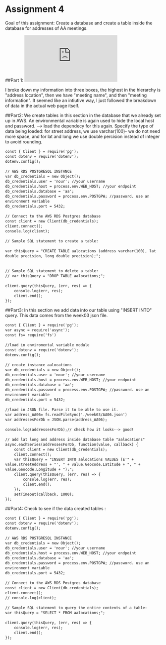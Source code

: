 # Assignment 4
Goal of this assignment: 
Create a database and create a table inside the database for addresses of AA meetings.

##Part 1: 
![skecth of schema](https://github.com/nourzein/Data_Structures/blob/master/week04/data_structures_schema.pdf)

I broke down my information into three boxes, the highest in the hierarchy is "address location", then we have "meeting name", and then "meeting information".
It seemed like an intiutive way, I just followed the breakdown of data in the actual web page itself.

##Part2: 
We create tables in this section in the database that we already set up in AWS. 
An environmental variable is again used to hide the local host and password. --> load the dependecy for this again.
Specify the type of data being loaded: for street address, we use varchar(100)- we do not need more space, and for lat and long we use double percision instead of integer to avoid rounding.

    const { Client } = require('pg');
    const dotenv = require('dotenv');
    dotenv.config();

    // AWS RDS POSTGRESQL INSTANCE
    var db_credentials = new Object();
    db_credentials.user = 'nour'; //your username
    db_credentials.host = process.env.WEB_HOST; //your endpoint
    db_credentials.database = 'aa';
    db_credentials.password = process.env.POSTGPW; //password. use an environment variable 
    db_credentials.port = 5432; 

    // Connect to the AWS RDS Postgres database
    const client = new Client(db_credentials);
    client.connect();
    console.log(client);

    // Sample SQL statement to create a table: 

    var thisQuery = "CREATE TABLE aalocations (address varchar(100), lat double precision, long double precision);";


    // Sample SQL statement to delete a table:
    // var thisQuery = "DROP TABLE aalocations;"; 

    client.query(thisQuery, (err, res) => {
        console.log(err, res);
        client.end();
    });

##Part3:
In this section we add data into our table using "INSERT INTO" query. This data comes from the week03 json file. 

    const { Client } = require('pg');
    var async = require('async');
    const fs= require('fs')

    //load in enviromental variable module
    const dotenv = require('dotenv');
    dotenv.config();

    // create instance aalocations
    var db_credentials = new Object();
    db_credentials.user = 'nour'; //your username
    db_credentials.host = process.env.WEB_HOST; //your endpoint
    db_credentials.database = 'aa';
    db_credentials.password = process.env.POSTGPW; //password. use an environment variable 
    db_credentials.port = 5432; 

    //load in JSON file. Parse it to be able to use it.
    var address_AA06= fs.readFileSync('./week03/AA06.json')
    var addressesForDb = JSON.parse(address_AA06);

    console.log(addressesForDb);// check how it looks--> good!

    // add lat long and address inside database table "aalocations"
    async.eachSeries(addressesForDb, function(value, callback) {
        const client = new Client(db_credentials);
        client.connect();
        var thisQuery = "INSERT INTO aalocations VALUES (E'" + value.streetAddress + "', " + value.Geocode.Latitude + ", " + value.Geocode.Longitude + ");";
        client.query(thisQuery, (err, res) => {
            console.log(err, res);
            client.end();
        });
        setTimeout(callback, 1000); 
    }); 

##Part4:
Check to see if the data created tables :

    const { Client } = require('pg');
    const dotenv = require('dotenv');
    dotenv.config();

    // AWS RDS POSTGRESQL INSTANCE
    var db_credentials = new Object();
    db_credentials.user = 'nour'; //your username
    db_credentials.host = process.env.WEB_HOST; //your endpoint
    db_credentials.database = 'aa';
    db_credentials.password = process.env.POSTGPW; //password. use an environment variable 
    db_credentials.port = 5432; 

    // Connect to the AWS RDS Postgres database
    const client = new Client(db_credentials);
    client.connect();
    // console.log(client);

    // Sample SQL statement to query the entire contents of a table: 
    var thisQuery = "SELECT * FROM aalocations;";

    client.query(thisQuery, (err, res) => {
        console.log(err, res);
        client.end();
    });


